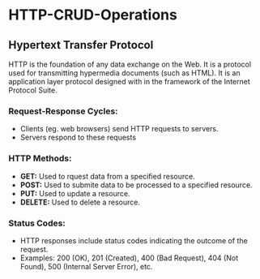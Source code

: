 # HTTP-CRUD-Operations

## Hypertext Transfer Protocol

HTTP is the foundation of any data exchange on the Web. It is a protocol used for transmitting hypermedia documents (such as HTML).
It is an application layer protocol designed with in the framework of the Internet Protocol Suite.

### Request-Response Cycles:
* Clients (eg. web browsers) send HTTP requests to servers.
* Servers respond to these requests

### HTTP Methods:
* **GET:** Used to rquest data from a specified resource.
* **POST:** Used to submite data to be processed to a specified resource.
* **PUT:** Used to update a resource.
* **DELETE:** Used to delete a resource.

### Status Codes:
* HTTP responses include status codes indicating the outcome of the request.
* Examples: 200 (OK), 201 (Created), 400 (Bad Request), 404 (Not Found), 500 (Internal Server Error), etc.